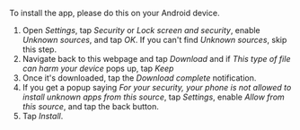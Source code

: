 To install the app, please do this on your Android device.
1. Open *Settings*, tap *Security* or *Lock screen and security*, enable *Unknown sources*, and tap *OK*. If you can't find 
*Unknown sources*, skip this step.
2. Navigate back to this webpage and tap *Download* and if *This type of file can harm your device* pops up, tap *Keep*
3. Once it's downloaded, tap the *Download complete* notification.
4. If you get a popup saying *For your security, your phone is not allowed to install unknown apps from this source*, tap 
*Settings*, enable *Allow from this source*, and tap the back button.
5. Tap *Install*.
